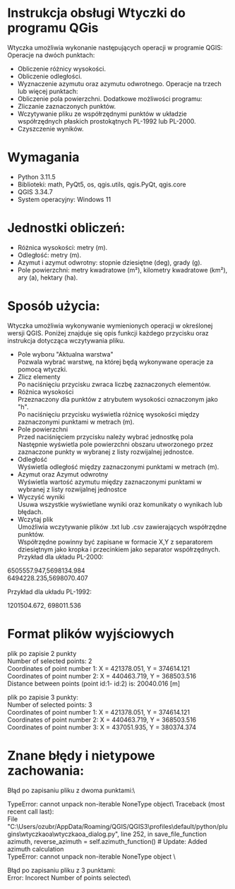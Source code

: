 # Instrukcja obsługi Wtyczki do programu QGis
Wtyczka umożliwia wykonanie następujących operacji w programie QGIS:\
Operacje na dwóch punktach:
- Obliczenie różnicy wysokości.
- Obliczenie odległości.
- Wyznaczenie azymutu oraz azymutu odwrotnego.
Operacje na trzech lub więcej punktach:
- Obliczenie pola powierzchni.
Dodatkowe możliwości programu:
- Zliczanie zaznaczonych punktów.
- Wczytywanie pliku ze współrzędnymi punktów w układzie współrzędnych płaskich prostokątnych PL-1992 lub PL-2000.
- Czyszczenie wyników.

# Wymagania
- Python 3.11.5
- Biblioteki: math, PyQt5, os, qgis.utils, qgis.PyQt, qgis.core
- QGIS 3.34.7
- System operacyjny: Windows 11

# Jednostki obliczeń:
- Różnica wysokości: metry (m).
- Odległość: metry (m).
- Azymut i azymut odwrotny: stopnie dziesiętne (deg), grady (g).
- Pole powierzchni: metry kwadratowe (m²), kilometry kwadratowe (km²), ary (a), hektary (ha).

# Sposób użycia:
Wtyczka umożliwia wykonywanie wymienionych operacji w określonej wersji QGIS. Poniżej znajduje się opis funkcji każdego przycisku oraz instrukcja dotycząca wczytywania pliku.

- Pole wyboru "Aktualna warstwa"\
Pozwala wybrać warstwę, na której będą wykonywane operacje za pomocą wtyczki.
- Zlicz elementy\
Po naciśnięciu przycisku zwraca liczbę zaznaczonych elementów.
- Różnica wysokości\
Przeznaczony dla punktów z atrybutem wysokości oznaczonym jako "h".\
Po naciśnięciu przycisku wyświetla różnicę wysokości między zaznaczonymi punktami w metrach (m).
- Pole powierzchni\
Przed naciśnięciem przycisku należy wybrać jednostkę pola\
Następnie wyświetla pole powierzchni obszaru utworzonego przez zaznaczone punkty w wybranej z listy rozwijalnej jednostce.
- Odległość\
Wyświetla odległość między zaznaczonymi punktami w metrach (m).
- Azymut oraz Azymut odwrotny\
Wyświetla wartość azymutu między zaznaczonymi punktami w wybranej z listy rozwijalnej jednostce
- Wyczyść wyniki\
Usuwa wszystkie wyświetlane wyniki oraz komunikaty o wynikach lub błędach.
- Wczytaj plik\
Umożliwia wczytywanie plików .txt lub .csv zawierających współrzędne punktów.\
Współrzędne powinny być zapisane w formacie X,Y z separatorem dziesiętnym jako kropka i przecinkiem jako separator współrzędnych.\
Przykład dla układu PL-2000:

6505557.947,5698134.984\
6494228.235,5698070.407

Przykład dla układu PL-1992:

1201504.672, 698011.536

# Format plików wyjściowych
plik po zapisie 2 punkty\
Number of selected points: 2\
Coordinates of point number 1: X = 421378.051, Y = 374614.121\
Coordinates of point number 2: X = 440463.719, Y = 368503.516\
Distance between points (point id:1- id:2) is: 20040.016 [m]


plik po zapisie 3 punkty:\
Number of selected points: 3\
Coordinates of point number 1: X = 421378.051, Y = 374614.121\
Coordinates of point number 2: X = 440463.719, Y = 368503.516\
Coordinates of point number 3: X = 437051.935, Y = 380374.374


# Znane błędy i nietypowe zachowania:

Błąd po zapisaniu pliku z dwoma punktami:\

TypeError: cannot unpack non-iterable NoneType object\ 
Traceback (most recent call last):\
  File "C:\Users/ozubr/AppData/Roaming/QGIS/QGIS3\profiles\default/python/plugins\wtyczkaoa\wtyczkaoa_dialog.py", line 252, in save_file_function\
    azimuth, reverse_azimuth = self.azimuth_function()  # Update: Added azimuth calculation\
TypeError: cannot unpack non-iterable NoneType object \


Błąd po zapisaniu pliku z 3 punktami: \
Error: Incorect Number of points selected\








